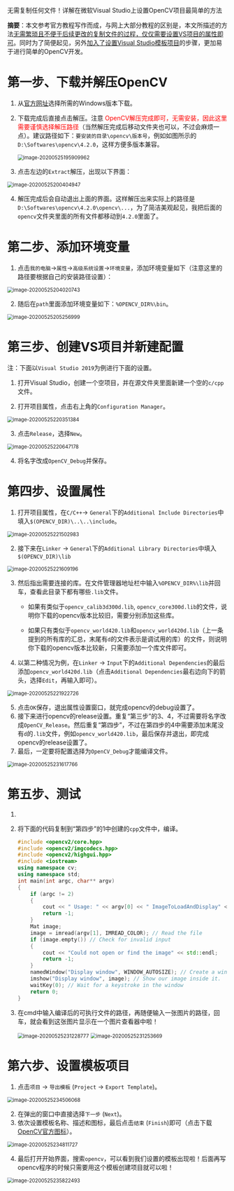 无需复制任何文件！详解在微软Visual Studio上设置OpenCV项目最简单的方法

**摘要**：本文参考官方教程写作而成，与网上大部分教程的区别是，本文所描述的方法<u>无需繁琐且不便于后续更改的复制文件的过程，仅仅需要设置VS项目的属性即可</u>。同时为了简便起见，另外<u>加入了设置Visual Studio模板项目</u>的步骤，更加易于进行简单的OpenCV开发。

# 第一步、下载并解压OpenCV

1. 从[官方网址](https://opencv.org/releases/)选择所需的Windows版本下载。

2. 下载完成后直接点击解压。注意<font color="red"> OpenCV解压完成即可，无需安装，因此这里需要谨慎选择解压路径</font>（当然解压完成后移动文件夹也可以，不过会麻烦一点）。建议路径如下：`要安装的目录\opencv\版本号`，例如如图所示的`D:\Softwares\opencv\4.2.0`，这样方便多版本兼容。

   <img src="OpenCV Setup.assets/image-20200525195909962.png" alt="image-20200525195909962" style="zoom:80%;" />

3. 点击左边的`Extract`解压，出现以下界面：

<img src="OpenCV Setup.assets/image-20200525200404947.png" alt="image-20200525200404947" style="zoom:80%;" />

4. 解压完成后会自动退出上面的界面。这样解压出来实际上的路径是`D:\Softwares\opencv\4.2.0\opencv\...`，为了简洁美观起见，我把后面的`opencv`文件夹里面的所有文件都移动到`4.2.0`里面了。

# 第二步、添加环境变量

1. 点击`我的电脑`->`属性`->`高级系统设置`->`环境变量`，添加环境变量如下（注意这里的路径要根据自己的安装路径设置）：

<img src="OpenCV Setup.assets/image-20200525204020743.png" alt="image-20200525204020743" style="zoom:80%;" />

2. 随后在`path`里面添加环境变量如下：`%OPENCV_DIR%\bin`。

<img src="OpenCV Setup.assets/image-20200525205256999.png" alt="image-20200525205256999" style="zoom:80%;" />

# 第三步、创建VS项目并新建配置

注：下面以`Visual Studio 2019`为例进行下面的设置。

1. 打开Visual Studio，创建一个空项目，并在源文件夹里面新建一个空的`c/cpp`文件。

2. 打开项目属性，点击右上角的`Configuration Manager`。

<img src="OpenCV Setup.assets/image-20200525220351384.png" alt="image-20200525220351384" style="zoom:80%;" />

3. 点击`Release`，选择`New`。

<img src="OpenCV Setup.assets/image-20200525220647178.png" alt="image-20200525220647178" style="zoom:80%;" />

4. 将名字改成`OpenCV_Debug`并保存。

# 第四步、设置属性

1. 打开项目属性，在`C/C++`-> `General`下的`Additional Include Directories`中填入`$(OPENCV_DIR)\..\..\include`。

<img src="OpenCV Setup.assets/image-20200525221502983.png" alt="image-20200525221502983" style="zoom:80%;" />

2. 接下来在`Linker` -> `General`下的`Additional Library Directories`中填入`$(OPENCV_DIR)\lib`

<img src="OpenCV Setup.assets/image-20200525221609196.png" alt="image-20200525221609196" style="zoom:80%;" />

3. 然后指出需要连接的库。在文件管理器地址栏中输入`%OPENCV_DIR%\lib`并回车，查看此目录下都有哪些`.lib`文件。

   - 如果有类似于`opencv_calib3d300d.lib`, `opencv_core300d.lib`的文件，说明你下载的opencv版本比较旧，需要分别添加这些库。

   - 如果只有类似于`opencv_world420.lib`和`opencv_world420d.lib`（上一条提到的所有库的汇总，末尾有`d`的文件表示是调试用的库）的文件，则说明你下载的opencv版本比较新，只需要添加一个库文件即可。

4. 以第二种情况为例，在`Linker` -> `Input`下的`Additional Dependencies`的最后添加`opencv_world420d.lib`（点击`Additional Dependencies`最右边向下的箭头，选择`Edit`，再输入即可）。

<img src="OpenCV Setup.assets/image-20200525221922726.png" alt="image-20200525221922726" style="zoom:80%;" />

5. 点击`OK`保存，退出属性设置窗口，就完成opencv的debug设置了。
6. 接下来进行opencv的release设置。重复“第三步”的3、4，不过需要将名字改成`OpenCV_Release`。然后重复“第四步”，不过在第四步的4中需要添加末尾没有`d`的`.lib`文件，例如`opencv_world420.lib`，最后保存并退出，即完成opencv的release设置了。
7. 最后，一定要将配置选择为`OpenCV_Debug`才能编译文件。

<img src="OpenCV Setup.assets/image-20200525231617766.png" alt="image-20200525231617766" style="zoom:80%;" />

# 第五步、测试

1. 

2. 将下面的代码复制到“第四步”的1中创建的`cpp`文件中，编译。

   ```c++
   #include <opencv2/core.hpp>
   #include <opencv2/imgcodecs.hpp>
   #include <opencv2/highgui.hpp>
   #include <iostream>
   using namespace cv;
   using namespace std;
   int main(int argc, char** argv)
   {
       if (argc != 2)
       {
           cout << " Usage: " << argv[0] << " ImageToLoadAndDisplay" << endl;
           return -1;
       }
       Mat image;
       image = imread(argv[1], IMREAD_COLOR); // Read the file
       if (image.empty()) // Check for invalid input
       {
           cout << "Could not open or find the image" << std::endl;
           return -1;
       }
       namedWindow("Display window", WINDOW_AUTOSIZE); // Create a window for display.
       imshow("Display window", image); // Show our image inside it.
       waitKey(0); // Wait for a keystroke in the window
       return 0;
   }
   ```

3. 在cmd中输入编译后的可执行文件的路径，再随便输入一张图片的路径，回车，就会看到这张图片显示在一个图片查看器中啦！

   <img src="OpenCV Setup.assets/image-20200525231228777.png" alt="image-20200525231228777" style="zoom:80%;" />

   <img src="OpenCV Setup.assets/image-20200525231253669.png" alt="image-20200525231253669" style="zoom:80%;" />

# 第六步、设置模板项目

1. 点击`项目` -> `导出模板` (`Project` -> `Export Template`)。

<img src="OpenCV Setup.assets/image-20200525234506068.png" alt="image-20200525234506068" style="zoom:80%;" />

2. 在弹出的窗口中直接选择`下一步` (`Next`)。
3. 依次设置模板名称、描述和图标，最后点击`结束` (`Finish`)即可（点击下载[OpenCV官方图标](https://opencv.org/wp-content/uploads/2019/02/opencv-logo-1.png)）。

<img src="OpenCV Setup.assets/image-20200525234811727.png" alt="image-20200525234811727" style="zoom:80%;" />

4. 最后打开开始界面，搜索`opencv`，可以看到我们设置的模板出现啦！后面再写opencv程序的时候只需要用这个模板创建项目就可以啦！

<img src="OpenCV Setup.assets/image-20200525235822493.png" alt="image-20200525235822493" style="zoom:80%;" />